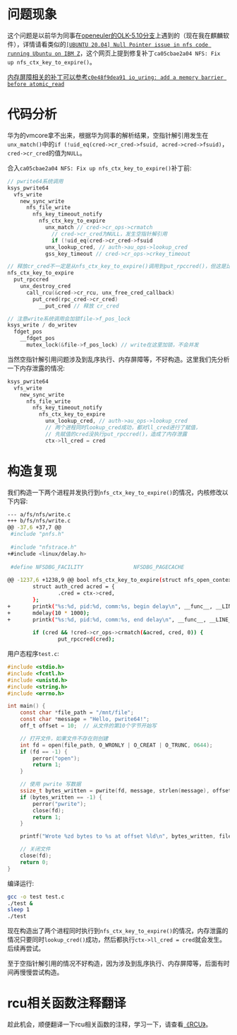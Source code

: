 # 问题现象

这个问题是以前华为同事在[openeuler的OLK-5.10分支](https://gitee.com/openeuler/kernel/tree/OLK-5.10/)上遇到的（现在我在麒麟软件），详情请看类似的[`[UBUNTU 20.04] Null Pointer issue in nfs code running Ubuntu on IBM Z`](https://bugs.launchpad.net/ubuntu/+source/linux/+bug/1968096)，这个网页上提到修复补丁`ca05cbae2a04 NFS: Fix up nfs_ctx_key_to_expire()`。

[内存屏障相关的补丁可以参考`c0e48f9dea91 io_uring: add a memory barrier before atomic_read`](https://lore.kernel.org/all/1563453840-19778-1-git-send-email-liuzhengyuan@kylinos.cn/)

# 代码分析

华为的vmcore拿不出来，根据华为同事的解析结果，空指针解引用发生在`unx_match()`中的`if (!uid_eq(cred->cr_cred->fsuid, acred->cred->fsuid)`，`cred->cr_cred`的值为`NULL`。

合入`ca05cbae2a04 NFS: Fix up nfs_ctx_key_to_expire()`补丁前:
```c
// pwrite64系统调用
ksys_pwrite64
  vfs_write
    new_sync_write
      nfs_file_write
        nfs_key_timeout_notify
          nfs_ctx_key_to_expire
            unx_match // cred->cr_ops->crmatch
              // cred->cr_cred为NULL，发生空指针解引用
              if (!uid_eq(cred->cr_cred->fsuid
            unx_lookup_cred, // auth->au_ops->lookup_cred
            gss_key_timeout // cred->cr_ops->crkey_timeout

// 释放cr_cred不一定是从nfs_ctx_key_to_expire()调用到put_rpccred()，但这是比较好构造的情况吧
nfs_ctx_key_to_expire
  put_rpccred
    unx_destroy_cred
      call_rcu(&cred->cr_rcu, unx_free_cred_callback)
        put_cred(rpc_cred->cr_cred)
          __put_cred // 释放 cr_cred

// 注意write系统调用会加锁file->f_pos_lock
ksys_write / do_writev
  fdget_pos
    __fdget_pos
      mutex_lock(&file->f_pos_lock) // write在这里加锁，不会并发
```

当然空指针解引用问题涉及到乱序执行、内存屏障等，不好构造。这里我们先分析一下内存泄露的情况:
```c
ksys_pwrite64
  vfs_write
    new_sync_write
      nfs_file_write
        nfs_key_timeout_notify
          nfs_ctx_key_to_expire
            unx_lookup_cred, // auth->au_ops->lookup_cred
            // 两个进程同时lookup_cred成功，都对ll_cred进行了赋值，
            // 先赋值的cred没执行put_rpccred()，造成了内存泄露
            ctx->ll_cred = cred
```

# 构造复现

我们构造一下两个进程并发执行到`nfs_ctx_key_to_expire()`的情况，内核修改以下内容:
```sh
--- a/fs/nfs/write.c
+++ b/fs/nfs/write.c
@@ -37,6 +37,7 @@
 #include "pnfs.h"
 
 #include "nfstrace.h"
+#include <linux/delay.h>
 
 #define NFSDBG_FACILITY                NFSDBG_PAGECACHE
 
@@ -1237,6 +1238,9 @@ bool nfs_ctx_key_to_expire(struct nfs_open_context *ctx, struct inode *inode)
        struct auth_cred acred = {
                .cred = ctx->cred,
        };
+       printk("%s:%d, pid:%d, comm:%s, begin delay\n", __func__, __LINE__, current->pid, current->comm);
+       mdelay(10 * 1000);
+       printk("%s:%d, pid:%d, comm:%s, end delay\n", __func__, __LINE__, current->pid, current->comm);
 
        if (cred && !cred->cr_ops->crmatch(&acred, cred, 0)) {
                put_rpccred(cred);
```

用户态程序`test.c`:
```c
#include <stdio.h>
#include <fcntl.h>
#include <unistd.h>
#include <string.h>
#include <errno.h>

int main() {
    const char *file_path = "/mnt/file";
    const char *message = "Hello, pwrite64!";
    off_t offset = 10;  // 从文件的第10个字节开始写

    // 打开文件，如果文件不存在则创建
    int fd = open(file_path, O_WRONLY | O_CREAT | O_TRUNC, 0644);
    if (fd == -1) {
        perror("open");
        return 1;
    }

    // 使用 pwrite 写数据
    ssize_t bytes_written = pwrite(fd, message, strlen(message), offset);
    if (bytes_written == -1) {
        perror("pwrite");
        close(fd);
        return 1;
    }

    printf("Wrote %zd bytes to %s at offset %ld\n", bytes_written, file_path, offset);

    // 关闭文件
    close(fd);
    return 0;
}
```

编译运行:
```sh
gcc -o test test.c
./test &
sleep 1
./test
```

现在构造出了两个进程同时执行到`nfs_ctx_key_to_expire()`的情况，内存泄露的情况只要同时`lookup_cred()`成功，然后都执行`ctx->ll_cred = cred`就会发生。后续再尝试。

至于空指针解引用的情况不好构造，因为涉及到乱序执行、内存屏障等，后面有时间再慢慢尝试构造。

# rcu相关函数注释翻译

趁此机会，顺便翻译一下rcu相关函数的注释，学习一下，请查看[《RCU》](https://chenxiaosong.com/courses/kernel/kernel-rcu.html)。

